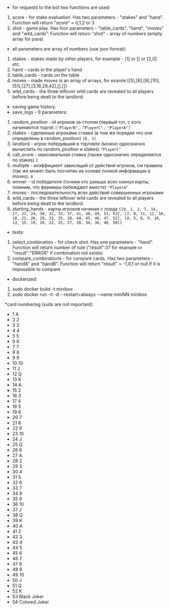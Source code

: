 * for requests to the bot two functions are used:
1. score - for stake evaluation. Has two parameters - "stakes" and "hand". Function will return "score" = 0,1,2 or 3
1. shot - game play. Has four parameters - "table_cards", "hand", "moves" and "wild_cards". Function will return "shot" - array of numbers (empty array for pass)

* all parameters are array of numbers (use json format):
1. stakes - stakes made by other players, for example - [1] or [] or [2,0] etc.
1. hand - cards in the player's hand
1. table_cards - cards on the table
1. moves - made moves is an array of arrays, for examle [[5],[6],[9],[10],[51],[27],[3,16,29,42],[],[]]
1. wild_cards - the three leftover wild cards are revealed to all players before being dealt to the landlord.

* saving game history:
* save_logs - 9 parameters:
1. random_position - id игроков за столом (первый тот, с кого начинаются торги) `["PlayerB", "PlayerC", "PlayerA"]`
1. stakes - сделанные игроками ставки (в том же порядке что они определены в random_position) `[0, 3]`
1. landlord - игрок победивший в торговле (можно однозначно вычислить по random_position и stakes) `"PlayerC"`
1. call_score - максимальная ставка (также однозначно определяется по stakes) `3`
1. multiple - коэффициент зависящий от действий игроков, см правила (так же может быть посчитан на основе полной информации в moves). `4`
1. winner - id победителя (точнее кто раньше всех скинул карты, помним, что фермеры побеждают вместе) `"PlayerA"`
1. moves - последовательность всех действий совершенных игроками
1. wild_cards - the three leftover wild cards are revealed to all players before being dealt to the landlord.
1. starting_hands - карты игроков начиная с лорда  `[[0, 1, 2, 7, 14, 17, 23, 24, 30, 32, 33, 37, 41, 48, 49, 51, 53], [3, 8, 11, 12, 16, 18, 21, 26, 29, 31, 35, 38, 44, 45, 46, 47, 52], [4, 5, 6, 9, 10, 13, 15, 19, 20, 22, 25, 27, 28, 34, 36, 40, 50]]`

* tests:
1. select_combination - for check shot. Has one parameters - "hand". Function will return number of rule ("result":37 for example or "result":"ERROR" if combination not exists)
1. compare_combinations - for compare cards. Has two parameters - "handA" and "handB". Function will return "result" = -1,0,1 or null if it is impossible to compare

* dockerized:
1. sudo docker build -t minibox .
1. sudo docker run -it -d --restart=always --name miniNN minibox

*card numbering (suits are not important):
* 1   A
* 2   2
* 3   3
* 4   4
* 5   5
* 6   6
* 7   7
* 8   8
* 9   9
* 10 10
* 11  J
* 12  Q
* 13  K
* 14  A 
* 15  2
* 16  3
* 17  4
* 18  5
* 19  6
* 20  7
* 21  8
* 22  9
* 23 10
* 24  J
* 25  Q
* 26  K
* 27  A
* 28  2
* 29  3
* 30  4
* 31  5
* 32  6
* 33  7
* 34  8
* 35  9
* 36 10 
* 37  J
* 38  Q
* 39  K
* 40  A
* 41  2
* 42  3
* 43  4
* 44  5
* 45  6
* 46  7
* 47  8
* 48  9
* 49 10
* 50  J
* 51  Q
* 52  K
* 53 Black Joker
* 54 Colored Joker
